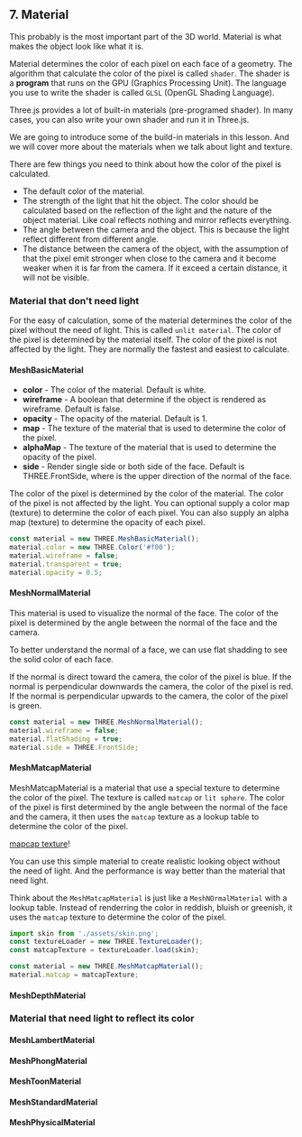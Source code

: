## 7. Material

This probably is the most important part of the 3D world. Material is what makes the object look like what it is.

Material determines the color of each pixel on each face of a geometry. The algorithm that calculate the color of the pixel is called `shader`. The shader is a **program** that runs on the GPU (Graphics Processing Unit). The language you use to write the shader is called `GLSL` (OpenGL Shading Language).

Three.js provides a lot of built-in materials (pre-programed shader). In many cases, you can also write your own shader and run it in Three.js.

We are going to introduce some of the build-in materials in this lesson. And we will cover more about the materials when we talk about light and texture.

There are few things you need to think about how the color of the pixel is calculated.

- The default color of the material.
- The strength of the light that hit the object. The color should be calculated based on the reflection of the light and the nature of the object material. Like coal reflects nothing and mirror reflects everything.
- The angle between the camera and the object. This is because the light reflect different from different angle.
- The distance between the camera of the object, with the assumption of that the pixel emit stronger when close to the camera and it become weaker when it is far from the camera. If it exceed a certain distance, it will not be visible.

### Material that don't need light

For the easy of calculation, some of the material determines the color of the pixel without the need of light. This is called `unlit material`. The color of the pixel is determined by the material itself. The color of the pixel is not affected by the light. They are normally the fastest and easiest to calculate.

#### MeshBasicMaterial

- **color** - The color of the material. Default is white.
- **wireframe** - A boolean that determine if the object is rendered as wireframe. Default is false.
- **opacity** - The opacity of the material. Default is 1.
- **map** - The texture of the material that is used to determine the color of the pixel.
- **alphaMap** - The texture of the material that is used to determine the opacity of the pixel.
- **side** - Render single side or both side of the face. Default is THREE.FrontSide, where is the upper direction of the normal of the face.

The color of the pixel is determined by the color of the material. The color of the pixel is not affected by the light. You can optional supply a color map (texture) to determine the color of each pixel. You can also supply an alpha map (texture) to determine the opacity of each pixel.

```javascript
const material = new THREE.MeshBasicMaterial();
material.color = new THREE.Color('#f00');
material.wireframe = false;
material.transparent = true;
material.opacity = 0.5;
```

#### MeshNormalMaterial

This material is used to visualize the normal of the face. The color of the pixel is determined by the angle between the normal of the face and the camera.

To better understand the normal of a face, we can use flat shadding to see the solid color of each face.

If the normal is direct toward the camera, the color of the pixel is blue. If the normal is perpendicular downwards the camera, the color of the pixel is red. If the normal is perpendicular upwards to the camera, the color of the pixel is green.

```javascript
const material = new THREE.MeshNormalMaterial();
material.wireframe = false;
material.flatShading = true;
material.side = THREE.FrontSide;
```

#### MeshMatcapMaterial

MeshMatcapMaterial is a material that use a special texture to determine the color of the pixel. The texture is called `matcap` or `lit sphere`. The color of the pixel is first determined by the angle between the normal of the face and the camera, it then uses the `matcap` texture as a lookup table to determine the color of the pixel.

[mapcap texture](https://www.alecjacobson.com/weblog/media/skin.png)!

You can use this simple material to create realistic looking object without the need of light. And the performance is way better than the material that need light.

Think about the `MeshMatcapMaterial` is just like a `MeshNOrmalMaterial` with a lookup table. Instead of renderring the color in reddish, bluish or greenish, it uses the `matcap` texture to determine the color of the pixel.

```javascript
import skin from './assets/skin.png';
const textureLoader = new THREE.TextureLoader();
const matcapTexture = textureLoader.load(skin);

const material = new THREE.MeshMatcapMaterial();
material.matcap = matcapTexture;
```

#### MeshDepthMaterial

### Material that need light to reflect its color

#### MeshLambertMaterial

#### MeshPhongMaterial

#### MeshToonMaterial

#### MeshStandardMaterial

#### MeshPhysicalMaterial

```

```
